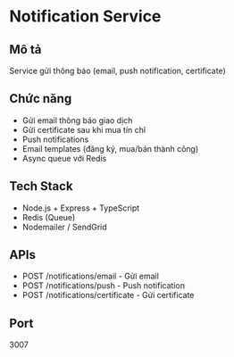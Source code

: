 # Notification Service

## Mô tả
Service gửi thông báo (email, push notification, certificate)

## Chức năng
- Gửi email thông báo giao dịch
- Gửi certificate sau khi mua tín chỉ
- Push notifications
- Email templates (đăng ký, mua/bán thành công)
- Async queue với Redis

## Tech Stack
- Node.js + Express + TypeScript
- Redis (Queue)
- Nodemailer / SendGrid

## APIs
- POST /notifications/email - Gửi email
- POST /notifications/push - Push notification
- POST /notifications/certificate - Gửi certificate

## Port
3007

